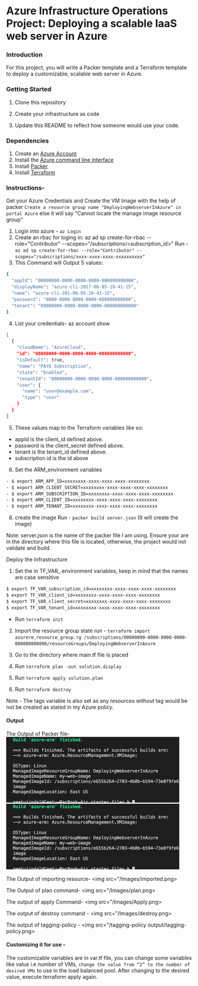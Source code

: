 # Azure Infrastructure Operations Project: Deploying a scalable IaaS web server in Azure

### Introduction
For this project, you will write a Packer template and a Terraform template to deploy a customizable, scalable web server in Azure.

### Getting Started
1. Clone this repository

2. Create your infrastructure as code

3. Update this README to reflect how someone would use your code.

### Dependencies
1. Create an [Azure Account](https://portal.azure.com)
2. Install the [Azure command line interface](https://docs.microsoft.com/en-us/cli/azure/install-azure-cli?view=azure-cli-latest)
3. Install [Packer](https://www.packer.io/downloads)
4. Install [Terraform](https://www.terraform.io/downloads.html)

### Instructions-

Get your Azure Credentials and Create the VM Image with the help of packer
``Create a resource group name "DeployingWebserverInAzure" in portal Azure`` else it will say "Cannot locate the manage image resource group"

1. Login into azure - `az Login`
2. Create an rbac for loging in: az ad sp create-for-rbac --role="Contributor" --scopes="/subscriptions/<subscription_id>"
Run -   `az ad sp create-for-rbac --role="Contributor" --scopes="/subscriptions/xxxx-xxxx-xxxx-xxxxxxxxxx"`
3. This Command will Output 5 values:

```sh
{
  "appId": "00000000-0000-0000-0000-000000000000",
  "displayName": "azure-cli-2017-06-05-10-41-15",
  "name": "azure-cli-201-06-05-10-41-15",
  "password": "0000-0000-0000-0000-000000000000",
  "tenant": "00000000-0000-0000-0000-000000000000"
}
```

4. List your credentials- az account show

```sh
[
  {
    "cloudName": "AzureCloud",
    "id": "00000000-0000-0000-0000-000000000000",
    "isDefault": true,
    "name": "PAYG Subscription",
    "state": "Enabled",
    "tenantId": "00000000-0000-0000-0000-000000000000",
    "user": {
      "name": "user@example.com",
      "type": "user"
    }
  }
]
```


5. These values map to the Terraform variables like so:

- appId is the client_id defined above.
- password is the client_secret defined above.
- tenant is the tenant_id defined above.
- subscription id is the id above

6. Set the ARM_environment variables

```sh
- $ export ARM_APP_ID=xxxxxxxx-xxxx-xxxx-xxxx-xxxxxxxx
- $ export ARM_CLIENT_SECRET=xxxxxxxx-xxxx-xxxx-xxxx-xxxxxxxx
- $ export ARM_SUBSCRIPTION_ID=xxxxxxxx-xxxx-xxxx-xxxx-xxxxxxxx
- $ export ARM_CLIENT_ID=xxxxxxxx-xxxx-xxxx-xxxx-xxxxxxxx
- $ export ARM_TENANT_ID=xxxxxxxx-xxxx-xxxx-xxxx-xxxxxxxx
```

8. create the image
Run -  `packer build server.json`
(It will create the image)

Note: server.json is the name of the packer file I am using. Ensure your are in the directory where this file is located, otherwise, the project would not validate and build.

Deploy the Infrastructure


1. Set the in TF_VAR_ environment variables, keep in mind that the names are case sensitive
```sh
$ export TF_VAR_subscription_id=xxxxxxxx-xxxx-xxxx-xxxx-xxxxxxxx
$ export TF_VAR_client_id=xxxxxxxx-xxxx-xxxx-xxxx-xxxxxxxx
$ export TF_VAR_client_secret=xxxxxxxx-xxxx-xxxx-xxxx-xxxxxxxx
$ export TF_VAR_tenant_id=xxxxxxxx-xxxx-xxxx-xxxx-xxxxxxxx
```

- Run `terraform init` 

2. Import the resource group state
run - `terraform import azurerm_resource_group.rg /subscriptions/00000000-0000-0000-0000-000000000000/resourceGroups/DeployingWebserverInAzure`

3. Go to the directory where main.tf file is placed

4. Run `terraform plan -out solution.display`

5. Run `terraform apply solution.plan`

6. Run `terraform destroy`


Note -  The tags variable is also set as any resources without tag would be not be created as stated in my Azure policy.


#### Output

The Output of Packer file-
![Optional Text](/Images/packer.png)
<img src="/Images/packer.png">


The Output of importing resource-
<img src="/Images/imported.png>


The Output of plan command-
<img src="/Images/plan.png>


The output of apply Command-
<img src="/Images/Apply.png>


The output of destroy command -
<img src="/Images/destroy.png>


The output of tagging-policy -
<img src="/tagging-policy output/tagging-policy.png>


#### Customizing it for use -

The customizable variables are in var.tf file, you can change some variables like value i.e number of VMs, `change the value from “2” to the number of desired VMs` to use in the load balanced pool. After changing to the desired value, execute terraform apply again.
